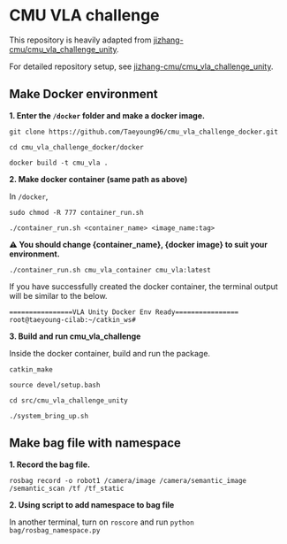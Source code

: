 # CMU VLA challenge  

This repository is heavily adapted from [jizhang-cmu/cmu_vla_challenge_unity](https://github.com/jizhang-cmu/cmu_vla_challenge_unity).  

For detailed repository setup, see [jizhang-cmu/cmu_vla_challenge_unity](https://github.com/jizhang-cmu/cmu_vla_challenge_unity).

## Make Docker environment  

**1. Enter the `/docker` folder and make a docker image.**
```
git clone https://github.com/Taeyoung96/cmu_vla_challenge_docker.git
```
```
cd cmu_vla_challenge_docker/docker
```
```
docker build -t cmu_vla .
```

**2. Make docker container (same path as above)**

In `/docker`,  
```
sudo chmod -R 777 container_run.sh
```
```
./container_run.sh <container_name> <image_name:tag>
```
**:warning: You should change {container_name}, {docker image} to suit your environment.**  

```
./container_run.sh cmu_vla_container cmu_vla:latest 
```

If you have successfully created the docker container, the terminal output will be similar to the below.
```
================VLA Unity Docker Env Ready================
root@taeyoung-cilab:~/catkin_ws#
```

**3. Build and run cmu_vla_challenge**

Inside the docker container, build and run the package.  
```
catkin_make
```
```
source devel/setup.bash
```

```
cd src/cmu_vla_challenge_unity
```

```
./system_bring_up.sh
```

## Make bag file with namespace

**1. Record the bag file.**

```
rosbag record -o robot1 /camera/image /camera/semantic_image /semantic_scan /tf /tf_static
```

**2. Using script to add namespace to bag file**  

In another terminal, turn on `roscore` and run `python bag/rosbag_namespace.py`

